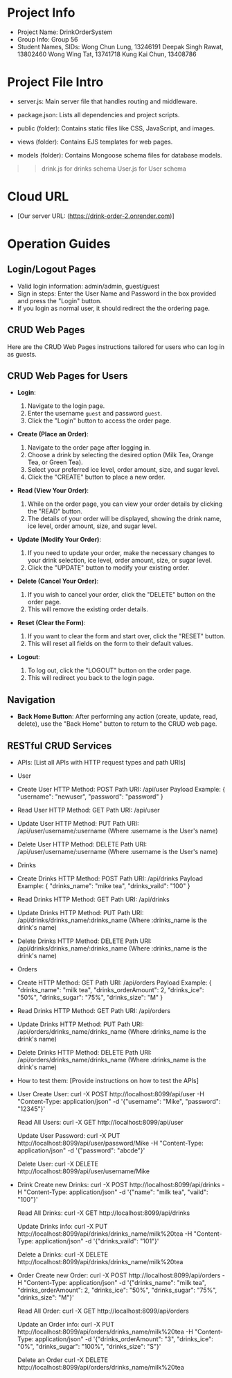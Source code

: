 # Project Info
- Project Name: DrinkOrderSystem
- Group Info: Group 56
- Student Names, SIDs: Wong Chun Lung, 13246191
                       Deepak Singh Rawat, 13802460
                       Wong Wing Tat, 13741718
                       Kung Kai Chun, 13408786

# Project File Intro
- server.js: Main server file that handles routing and middleware.
- package.json: Lists all dependencies and project scripts.
- public (folder): Contains static files like CSS, JavaScript, and images.
- views (folder): Contains EJS templates for web pages.

- models (folder): Contains Mongoose schema files for database models.
>> drink.js for drinks schema
>> User.js for User schema 

# Cloud URL
- [Our server URL: (https://drink-order-2.onrender.com)]

# Operation Guides
## Login/Logout Pages
- Valid login information: admin/admin, guest/guest
- Sign in steps: Enter the User Name and Password in the box provided and press the "Login" button.
- If you login as normal user, it should redirect the the ordering page.

## CRUD Web Pages
Here are the CRUD Web Pages instructions tailored for users who can log in as guests. 
## CRUD Web Pages for Users
- **Login**: 
  1. Navigate to the login page.
  2. Enter the username `guest` and password `guest`.
  3. Click the "Login" button to access the order page.

- **Create (Place an Order)**:
  1. Navigate to the order page after logging in.
  2. Choose a drink by selecting the desired option (Milk Tea, Orange Tea, or Green Tea).
  3. Select your preferred ice level, order amount, size, and sugar level.
  4. Click the "CREATE" button to place a new order.

- **Read (View Your Order)**:
  1. While on the order page, you can view your order details by clicking the "READ" button.
  2. The details of your order will be displayed, showing the drink name, ice level, order amount, size, and sugar level.

- **Update (Modify Your Order)**:
  1. If you need to update your order, make the necessary changes to your drink selection, ice level, order amount, size, or sugar level.
  2. Click the "UPDATE" button to modify your existing order.

- **Delete (Cancel Your Order)**:
  1. If you wish to cancel your order, click the "DELETE" button on the order page.
  2. This will remove the existing order details.

- **Reset (Clear the Form)**:
  1. If you want to clear the form and start over, click the "RESET" button.
  2. This will reset all fields on the form to their default values.

- **Logout**:
  1. To log out, click the "LOGOUT" button on the order page.
  2. This will redirect you back to the login page.

## Navigation
- **Back Home Button**: After performing any action (create, update, read, delete), use the "Back Home" button to return to the CRUD web page.

## RESTful CRUD Services
- APIs: [List all APIs with HTTP request types and path URIs]
- User
- Create User
  HTTP Method: POST
  Path URI: /api/user
  Payload Example:
  {
    "username": "newuser",
    "password": "password"
  }

- Read User
  HTTP Method: GET
  Path URI: /api/user

- Update User
  HTTP Method: PUT
  Path URI: /api/user/username/:username (Where :username is the User's name)

- Delete User
  HTTP Method: DELETE
  Path URI: /api/user/username/:username (Where :username is the User's name)


- Drinks
- Create Drinks
  HTTP Method: POST
  Path URI: /api/drinks
  Payload Example:
  {
    "drinks_name": "mike tea",
    "drinks_vaild": "100"
  }

- Read Drinks
  HTTP Method: GET
  Path URI: /api/drinks

- Update Drinks
  HTTP Method: PUT
  Path URI: /api/drinks/drinks_name/:drinks_name (Where :drinks_name is the drink's name)

- Delete Drinks
  HTTP Method: DELETE
  Path URI: /api/drinks/drinks_name/:drinks_name (Where :drinks_name is the drink's name)


- Orders
- Create
  HTTP Method: GET
  Path URI: /api/orders
  Payload Example:
  {
    "drinks_name": "milk tea",
    "drinks_orderAmount": 2,
    "drinks_ice": "50%",
    "drinks_sugar": "75%",
    "drinks_size": "M"
  }

- Read Drinks
  HTTP Method: GET
  Path URI: /api/orders

- Update Drinks
  HTTP Method: PUT
  Path URI: /api/orders/drinks_name/drinks_name (Where :drinks_name is the drink's name)

- Delete Drinks
  HTTP Method: DELETE
  Path URI: /api/orders/drinks_name/drinks_name (Where :drinks_name is the drink's name)


- How to test them: [Provide instructions on how to test the APIs]
- User
  Create User:
  curl -X POST http://localhost:8099/api/user -H "Content-Type: application/json" -d '{"username": "Mike", "password": "12345"}'

  Read All Users:
  curl -X GET http://localhost:8099/api/user

  Update User Password:
  curl -X PUT http://localhost:8099/api/user/password/Mike -H "Content-Type: application/json" -d '{"password": "abcde"}'

  Delete User:
  curl -X DELETE http://localhost:8099/api/user/username/Mike


- Drink
  Create new Drinks:
  curl -X POST http://localhost:8099/api/drinks -H "Content-Type: application/json" -d '{"name": "milk tea", "vaild": "100"}'

  Read All Drinks:
  curl -X GET http://localhost:8099/api/drinks

  Update Drinks info:
  curl -X PUT http://localhost:8099/api/drinks/drinks_name/milk%20tea -H "Content-Type: application/json" -d '{"drinks_vaild": "101"}'

  Delete a Drinks:
  curl -X DELETE http://localhost:8099/api/drinks/drinks_name/milk%20tea


- Order
  Create new Order:
  curl -X POST http://localhost:8099/api/orders -H "Content-Type: application/json" -d '{"drinks_name": "milk tea", "drinks_orderAmount": 2, "drinks_ice": "50%", "drinks_sugar": "75%", "drinks_size": "M"}'

  Read All Order:
  curl -X GET http://localhost:8099/api/orders

  Update an Order info:
  curl -X PUT http://localhost:8099/api/orders/drinks_name/milk%20tea -H "Content-Type: application/json" -d '{"drinks_orderAmount": "3", "drinks_ice": "0%", "drinks_sugar": "100%", "drinks_size": "S"}'

  Delete an Order
  curl -X DELETE http://localhost:8099/api/orders/drinks_name/milk%20tea
